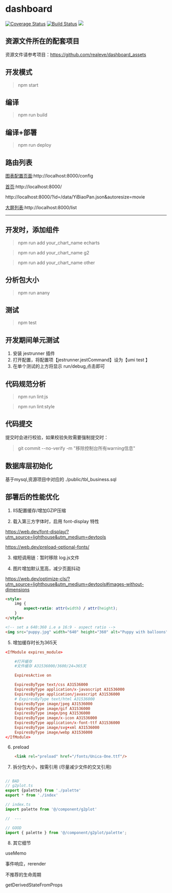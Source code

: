 # dashboard
[![Coverage Status](https://coveralls.io/repos/github/realeve/dashboard/badge.svg?branch=master)](https://coveralls.io/github/realeve/dashboard?branch=master)
[![Build Status](https://api.travis-ci.com/realeve/dashboard.svg?branch=master&status=passed)](https://travis-ci.com/realeve/dashboard)
![](https://img.shields.io/github/last-commit/realeve/dashboard/master.svg)

## 资源文件所在的配套项目

资源文件请参考项目：https://github.com/realeve/dashboard_assets

## 开发模式
> npm start

## 编译
> npm run build

## 编译+部署
> npm run deploy

## 路由列表

[图表配置页面](http://localhost:8000/config):http://localhost:8000/config

[首页](http://localhost:8000/):http://localhost:8000/

http://localhost:8000/?id=/data/YiBiaoPan.json&autoresize=movie

[大屏列表](http://localhost:8000/list):http://localhost:8000/list
  
----
## 开发时，添加组件

> npm run add your_chart_name echarts

> npm run add your_chart_name g2

> npm run add your_chart_name other

## 分析包大小
> npm run anany

## 测试
> npm test

## 开发期间单元测试

1. 安装 jestrunner 插件
2. 打开配置，将配置项【jestrunner.jestCommand】设为【umi test 】
3. 在单个测试的上方将显示  run/debug,点击即可

## 代码规范分析

> npm run lint:js

> npm run lint:style
 
## 代码提交 

提交时会进行校验，如果校验失败需要强制提交时：

> git commit --no-verify -m "移除控制台所有warning信息"
## 数据库层初始化

基于mysql,资源项目中对应的  ./public/tbl_business.sql
 
 
## 部署后的性能优化

1. IIS配置缓存/增加GZIP压缩

2. 载入第三方字体时，启用 font-display 特性

https://web.dev/font-display/?utm_source=lighthouse&utm_medium=devtools

https://web.dev/preload-optional-fonts/

3. 缩短调用链：暂时移除 log.js文件

4. 图片增加默认宽高，减少页面抖动

https://web.dev/optimize-cls/?utm_source=lighthouse&utm_medium=devtools#images-without-dimensions

```html
<style>
    img {
        aspect-ratio: attr(width) / attr(height);
    }
</style>

<!-- set a 640:360 i.e a 16:9 - aspect ratio -->
<img src="puppy.jpg" width="640" height="360" alt="Puppy with balloons">
```

5. 增加缓存时长为365天

```httpd.conf
<IfModule expires_module>

    #打开缓存
    #文件缓存 A31536000/3600/24=365天

    ExpiresActive on 

    ExpiresByType text/css A31536000 
    ExpiresByType application/x-javascript A31536000 
    ExpiresByType application/javascript A31536000 
    # ExpiresByType text/html A31536000 
    ExpiresByType image/jpeg A31536000 
    ExpiresByType image/gif A31536000 
    ExpiresByType image/png A31536000 
    ExpiresByType image/x-icon A31536000 
	ExpiresByType application/x-font-ttf A31536000  
	ExpiresByType image/svg+xml A31536000
	ExpiresByType image/webp A31536000 
</IfModule>
```

6. preload

```html
    <link rel="preload" href="/fonts/Unica-One.ttf"/>
```

7. 拆分包大小，按需引用 (尽量减少文件的交叉引用)

```ts

// BAD
// g2plot.ts
export {palette} from './palette'
export * from './index'

// index.ts
import palette from '@/component/g2plot'

//  ---

// GOOD
import { palette } from '@/component/g2plot/palette';
```

8. 其它细节

useMemo

事件响应，rerender

不推荐的生命周期

getDerivedStateFromProps